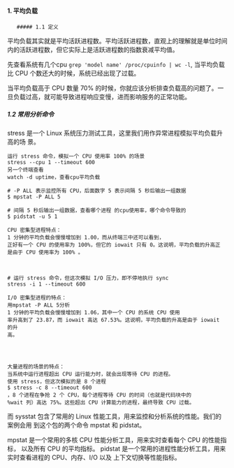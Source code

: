 #### 1. 平均负载

       ##### 1.1 定义
平均负载其实就是平均活跃进程数。平均活跃进程数，直观上的理解就是单位时间内的活跃进程数，但它实际上是活跃进程数的指数衰减平均值。

先查看系统有几个cpu     ```grep 'model name' /proc/cpuinfo | wc -l```, 当平均负载比 CPU 个数还大的时候，系统已经出现了过载。

当平均负载高于 CPU 数量 70% 的时候，你就应该分析排查负载高的问题了。一旦负载过高，就可能导致进程响应变慢，进而影响服务的正常功能。

##### 1.2 常用分析命令

stress 是一个 Linux 系统压力测试工具，这里我们用作异常进程模拟平均负载升高的场
景。

```
运行 stress 命令，模拟一个 CPU 使用率 100% 的场景 
stress --cpu 1 --timeout 600
另一个终端查看
watch -d uptime，查看cpu平均负载

# -P ALL 表示监控所有 CPU，后面数字 5 表示间隔 5 秒后输出一组数据
$ mpstat -P ALL 5

# 间隔 5 秒后输出一组数据，查看哪个进程 的cpu使用率，哪个命令导致的
$ pidstat -u 5 1

CPU 密集型进程特点：
1 分钟的平均负载会慢慢增加到 1.00，而从终端三中还可以看到，
正好有一个 CPU 的使用率为 100%，但它的 iowait 只有 0。这说明，平均负载的升高正
是由于 CPU 使用率为 100% 。



# 运行 stress 命令，但这次模拟 I/O 压力，即不停地执行 sync
stress -i 1 --timeout 600

I/O 密集型进程的特点：
用mpstat -P ALL 5分析
1 分钟的平均负载会慢慢增加到 1.06，其中一个 CPU 的系统 CPU 使用
率升高到了 23.87，而 iowait 高达 67.53%。这说明，平均负载的升高是由于 iowait 的升
高。




大量进程的场景的特点：
当系统中运行进程超出 CPU 运行能力时，就会出现等待 CPU 的进程。
使用 stress，但这次模拟的是 8 个进程
$ stress -c 8 --timeout 600
，8 个进程在争抢 2 个 CPU，每个进程等待 CPU 的时间（也就是代码块中的
%wait 列）高达 75%。这些超出 CPU 计算能力的进程，最终导致 CPU 过载。
```



而 sysstat 包含了常用的 Linux 性能工具，用来监控和分析系统的性能。我们的案例会用
到这个包的两个命令 mpstat 和 pidstat。

mpstat 是一个常用的多核 CPU 性能分析工具，用来实时查看每个 CPU 的性能指标，
以及所有 CPU 的平均指标。
pidstat 是一个常用的进程性能分析工具，用来实时查看进程的 CPU、内存、I/O 以及
上下文切换等性能指标。













